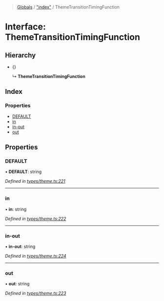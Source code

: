 > [Globals](../README.md) / ["index"](../modules/_index_.md) / ThemeTransitionTimingFunction

# Interface: ThemeTransitionTimingFunction

## Hierarchy

- {}

  ↳ **ThemeTransitionTimingFunction**

## Index

### Properties

- [DEFAULT](_index_.themetransitiontimingfunction.md#default)
- [in](_index_.themetransitiontimingfunction.md#in)
- [in-out](_index_.themetransitiontimingfunction.md#in-out)
- [out](_index_.themetransitiontimingfunction.md#out)

## Properties

### DEFAULT

• **DEFAULT**: string

_Defined in [types/theme.ts:221](https://github.com/kenoxa/beamwind/blob/main/packages/beamwind/src/types/theme.ts#L221)_

---

### in

• **in**: string

_Defined in [types/theme.ts:222](https://github.com/kenoxa/beamwind/blob/main/packages/beamwind/src/types/theme.ts#L222)_

---

### in-out

• **in-out**: string

_Defined in [types/theme.ts:224](https://github.com/kenoxa/beamwind/blob/main/packages/beamwind/src/types/theme.ts#L224)_

---

### out

• **out**: string

_Defined in [types/theme.ts:223](https://github.com/kenoxa/beamwind/blob/main/packages/beamwind/src/types/theme.ts#L223)_
